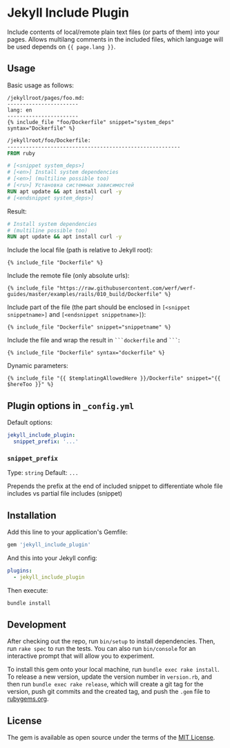 # Jekyll Include Plugin

Include contents of local/remote plain text files (or parts of them) into your pages.
Allows multilang comments in the included files, which language will be used depends on `{{ page.lang }}`.

## Usage

Basic usage as follows:

```jinja
/jekyllroot/pages/foo.md:
-----------------------
lang: en
-----------------------
{% include_file "foo/Dockerfile" snippet="system_deps" syntax="Dockerfile" %}
```

```Dockerfile
/jekyllroot/foo/Dockerfile:
--------------------------------------------------------
FROM ruby

# [<snippet system_deps>]
# [<en>] Install system dependencies
# [<en>] (multiline possible too)
# [<ru>] Установка системных зависимостей
RUN apt update && apt install curl -y
# [<endsnippet system_deps>]
```

Result:
```Dockerfile
# Install system dependencies
# (multiline possible too)
RUN apt update && apt install curl -y
```

Include the local file (path is relative to Jekyll root):
```jinja
{% include_file "Dockerfile" %}
```

Include the remote file (only absolute urls):
```jinja
{% include_file "https://raw.githubusercontent.com/werf/werf-guides/master/examples/rails/010_build/Dockerfile" %}
```

Include part of the file (the part should be enclosed in `[<snippet snippetname>]` and `[<endsnippet snippetname>]`):
```jinja
{% include_file "Dockerfile" snippet="snippetname" %}
```

Include the file and wrap the result in `` ```dockerfile `` and `` ``` ``:
```jinja
{% include_file "Dockerfile" syntax="dockerfile" %}
```

Dynamic parameters:
```jinja
{% include_file "{{ $templatingAllowedHere }}/Dockerfile" snippet="{{ $hereToo }}" %}
```

## Plugin options in `_config.yml`

Default options:
```yml
jekyll_include_plugin:
  snippet_prefix: '...'
```

### `snippet_prefix`
Type: `string` Default: `...`

Prepends the prefix at the end of included snippet to differentiate whole file includes vs partial file includes (snippet)  

## Installation

Add this line to your application's Gemfile:

```ruby
gem 'jekyll_include_plugin'
```

And this into your Jekyll config:
```yaml
plugins:
  - jekyll_include_plugin
```

Then execute:
```bash
bundle install
```

## Development

After checking out the repo, run `bin/setup` to install dependencies. Then, run `rake spec` to run the tests. You can also run `bin/console` for an interactive prompt that will allow you to experiment.

To install this gem onto your local machine, run `bundle exec rake install`. To release a new version, update the version number in `version.rb`, and then run `bundle exec rake release`, which will create a git tag for the version, push git commits and the created tag, and push the `.gem` file to [rubygems.org](https://rubygems.org).

## License

The gem is available as open source under the terms of the [MIT License](https://opensource.org/licenses/MIT).
